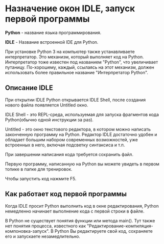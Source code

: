# Назначение окон IDLE, запуск первой программы
**Python** - название языка программирования.

**IDLE** - Название встроенной IDE для Python.

При установке Python 3 на компьютер также устанавливаете интерпретатор. Это механизм, который выполняет код на Python. Интерпретатор тоже известен под названием "Python", что увеличивает путаницу. По-хорошему, каждый, ссылаясь на этот механизм, должен использовать более правильное название "Интерпретатор Python". 

## Описание IDLE
При открытии IDLE Python открывается IDLE Shell, после создания нового файла появляется Untitled окно.

IDLE Shell - это REPL-среда, используемая для запуска фрагментов кода Python(обычно одной инструкции за раз).

Untitled - это окно текстового редактора, в котором можно написать законченную программу на Python. Редактор IDLE достаточно удобен и обладает большим набором современных возможностей, уже встроенных в него, включая подсветку синтаксиса и т.п. 

При завершении написания кода требуется сохранить файл.

Первую программу, написанную на Python вы можете увидеть в первом топике в папке для тренировок.

Чтобы запустить код нажмите F5.

## Как работает код первой программы
Когда IDLE просит Python выполнить код в окне редактирования, Python немедленно начинает выполнение кода с первой строки в файле.

В Python не существует понятия функции или метода main(). Тут также нет понятия процесса, известного как "Редактирование-компиляция-компоновка-запуск". В Python Вы редактируете свой код, сохраняете его и запускаете незамедлительно.

